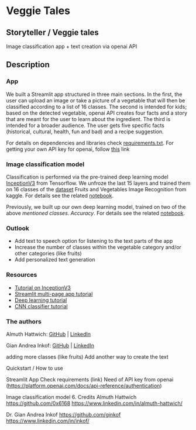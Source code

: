 # Veggie Tales

## Storyteller / Veggie tales
Image classification app + text creation via openai API


## Description

### App

We built a Streamlit app structured in three main sections. In the first, the user can upload an image or take a picture of a vegetable that will then be classified according to a list of 16 classes. The second is intended for kids; based on the detected vegetable, openai API creates four facts and a story that are meant for the user to learn about the ingredient. The third is intended for a broader audience. The user gets five specific facts (historical, cultural, health, fun and bad) and a recipe suggestion. 

For details on dependencies and libraries check [requirements.txt](). For getting your own API key for openai, follow [this]() link

### Image classification model

Classification is performed via the pre-trained deep learning model [InceptionV3](https://www.tensorflow.org/api_docs/python/tf/keras/applications/inception_v3) from Tensorflow. We unfroze the last 15 layers and trained them on 16 classes of the  [dataset](https://www.kaggle.com/datasets/kritikseth/fruit-and-vegetable-image-recognition) Fruits and Vegetables Image Recognition from kaggle. For details see the related [notebook]().

Previously, we built up our own deep learning model, trained on two of the above *mentioned classes*. *Accuracy*. For details see the related [notebook](https://platform.openai.com/docs/api-reference/authentication).



### Outlook
* Add text to speech option for listening to the text parts of the app
* Increase the number of classes within the vegetable category and/or other categories (like fruits)
* Add personalized text generation 

### Resources


* [Tutorial on InceptionV3](https://github.com/akbarhuseynov23/Dog-Breed-Identification---ML-final-project/blob/main/dog-breed-identification-final%20(1).ipynb)
* [Streamlit multi-page app tutorial](https://medium.com/codex/create-a-multi-page-app-with-the-new-streamlit-option-menu-component-3e3edaf7e7ad)
* [Deep learning tutorial](https://www.youtube.com/playlist?list=PLeo1K3hjS3uu7CxAacxVndI4bE_o3BDtO)
* [CNN classifier tutorial](https://www.tensorflow.org/tutorials/images/classification)



### The authors

Almuth Hattwich: [GitHub](https://github.com/0x6168) | [LinkedIn](https://www.linkedin.com/in/almuth-hattwich/)


Gian Andrea Inkof: [GitHub](https://github.com/ginkof) | [LinkedIn](https://www.linkedin.com/in/inkof/)

adding more classes (like fruits)
Add another way to create the text


Quickstart / How to use

Streamlit App
Check requirements (link)
Need of API key from openai
(https://platform.openai.com/docs/api-reference/authentication) 

Image classification model
6.  Credits
Almuth Hattwich
https://github.com/0x6168
https://www.linkedin.com/in/almuth-hattwich/


Dr. Gian Andrea Inkof
https://github.com/ginkof
https://www.linkedin.com/in/inkof/
